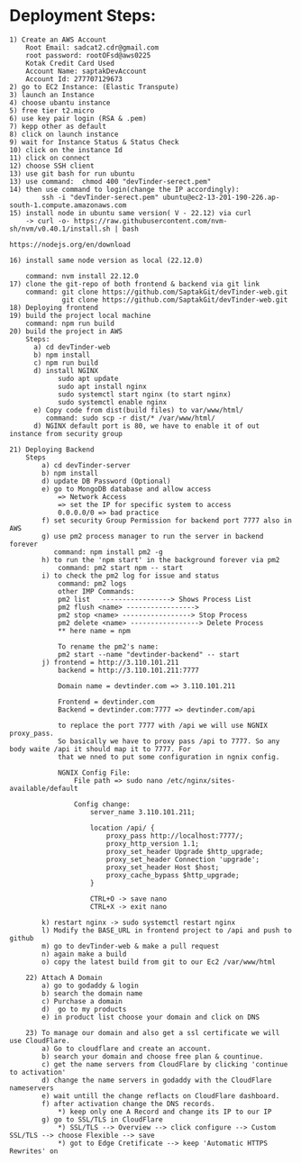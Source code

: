 # Deployment Steps:
    1) Create an AWS Account
        Root Email: sadcat2.cdr@gmail.com
        root password: rootOFsd@aws0225
        Kotak Credit Card Used
        Account Name: saptakDevAccount
        Account Id: 277707129673
    2) go to EC2 Instance: (Elastic Transpute)
    3) launch an Instance
    4) choose ubantu instance 
    5) free tier t2.micro
    6) use key pair login (RSA & .pem)
    7) kepp other as default
    8) click on launch instance
    9) wait for Instance Status & Status Check
    10) click on the instance Id
    11) click on connect
    12) choose SSH client
    13) use git bash for run ubuntu
    13) use command:  chmod 400 "devTinder-serect.pem"
    14) then use command to login(change the IP accordingly): 
            ssh -i "devTinder-serect.pem" ubuntu@ec2-13-201-190-226.ap-south-1.compute.amazonaws.com
    15) install node in ubuntu same version( V - 22.12) via curl 
        -> curl -o- https://raw.githubusercontent.com/nvm-sh/nvm/v0.40.1/install.sh | bash

    https://nodejs.org/en/download

    16) install same node version as local (22.12.0)
        
        command: nvm install 22.12.0
    17) clone the git-repo of both frontend & backend via git link
        command: git clone https://github.com/SaptakGit/devTinder-web.git
                 git clone https://github.com/SaptakGit/devTinder-web.git
    18) Deploying frontend 
    19) build the project local machine
        command: npm run build
    20) build the project in AWS
        Steps:
          a) cd devTinder-web
          b) npm install
          c) npm run build
          d) install NGINX
                sudo apt update
                sudo apt install nginx
                sudo systemctl start nginx (to start nginx)
                sudo systemctl enable nginx
          e) Copy code from dist(build files) to var/www/html/
             command: sudo scp -r dist/* /var/www/html/
          d) NGINX default port is 80, we have to enable it of out instance from security group

    21) Deploying Backend
        Steps
            a) cd devTinder-server
            b) npm install
            d) update DB Password (Optional)
            e) go to MongoDB database and allow access
                => Network Access
                => set the IP for specific system to access
                0.0.0.0/0 => bad practice
            f) set security Group Permission for backend port 7777 also in AWS
            g) use pm2 process manager to run the server in backend forever
               command: npm install pm2 -g
            h) to run the 'npm start' in the background forever via pm2
                command: pm2 start npm -- start
            i) to check the pm2 log for issue and status
                command: pm2 logs
                other IMP Commands:
                pm2 list   -----------------> Shows Process List
                pm2 flush <name> -----------------> 
                pm2 stop <name> -----------------> Stop Process
                pm2 delete <name> -----------------> Delete Process
                ** here name = npm

                To rename the pm2's name: 
                pm2 start --name "devtinder-backend" -- start
            j) frontend = http://3.110.101.211
                backend = http://3.110.101.211:7777

                Domain name = devtinder.com => 3.110.101.211

                Frontend = devtinder.com
                Backend = devtinder.com:7777 => devtinder.com/api

                to replace the port 7777 with /api we will use NGNIX proxy_pass. 
                So basically we have to proxy pass /api to 7777. So any body waite /api it should map it to 7777. For
                that we nned to put some configuration in ngnix config.

                NGNIX Config File:
                    File path => sudo nano /etc/nginx/sites-available/default

                    Config change:
                        server_name 3.110.101.211;

                        location /api/ {
                            proxy_pass http://localhost:7777/;
                            proxy_http_version 1.1;
                            proxy_set_header Upgrade $http_upgrade;
                            proxy_set_header Connection 'upgrade';
                            proxy_set_header Host $host;
                            proxy_cache_bypass $http_upgrade;
                        }

                        CTRL+O -> save nano
                        CTRL+X -> exit nano

            k) restart nginx -> sudo systemctl restart nginx
            l) Modify the BASE_URL in frontend project to /api and push to github
            m) go to devTinder-web & make a pull request
            n) again make a build
            o) copy the latest build from git to our Ec2 /var/www/html

        22) Attach A Domain
            a) go to godaddy & login
            b) search the domain name
            c) Purchase a domain
            d)  go to my products
            e) in product list choose your domain and click on DNS

        23) To manage our domain and also get a ssl certificate we will use CloudFlare.
            a) Go to cloudflare and create an account.
            b) search your domain and choose free plan & countinue.
            c) get the name servers from CloudFlare by clicking 'continue to activation'
            d) change the name servers in godaddy with the CloudFlare nameservers
            e) wait untill the change reflacts on CloudFlare dashboard.
            f) after activation change the DNS records.
                *) keep only one A Record and change its IP to our IP
            g) go to SSL/TLS in CloudFlare
                *) SSL/TLS --> Overview --> click configure --> Custom SSL/TLS --> choose Flexible --> save
                *) got to Edge Cretificate --> keep 'Automatic HTTPS Rewrites' on



        



        

                    

                    




